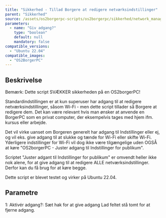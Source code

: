 ```yaml
---
title: "Sikkerhed - Tillad Borgere at redigere netværksindstillinger"
parent: "Sikkerhed"
source: /assets/os2borgerpc-scripts/os2borgerpc/sikkerhed/network_manager_allow_user_changes.sh
parameters:
  - name: "Giv adgang?"
    type: "boolean"
    default: null
    mandatory: false
compatible_versions:
  - "Ubuntu 22.04"
compatible_images:
  - "OS2BorgerPC"
---
```


## Beskrivelse
Bemærk: Dette script SVÆKKER sikkerheden på en OS2borgerPC!  

Standardindstillingen er at kun superuser har adgang til at redigere netværksindstillinger, såsom Wi-Fi - men dette script tillader så Borgere at redigere dem.
Det kan være relevant hvis man ønsker at anvende en BorgerPC som en privat computer, der eksempelvis tages med hjem ifm. kursus eller arbejde.

Det vil virke uanset om Borgeren generelt har adgang til Indstillinger eller ej, og vil eks. give adgang til at slukke og tænde for Wi-Fi eller skifte Wi-Fi. Yderligere indstillinger for Wi-Fi vil dog ikke være tilgængelige uden OGSÅ at køre "OS2borgerPC - Juster adgang til Indstillinger for publikum".

Scriptet "Juster adgant til Indstillinger for publikum" er omvendt heller ikke nok alene, for at give adgang til at redigere ALLE netværksindstillinger. Derfor kan du få brug for at køre begge.

Dette script er blevet testet og virker på Ubuntu 22.04.

## Parametre
1: Aktivér adgang?: 
  Sæt hak for at give adgang
  Lad feltet stå tomt for at fjerne adgang.

